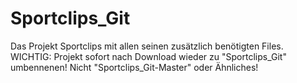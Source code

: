 # Sportclips_Git

Das Projekt Sportclips mit allen seinen zusätzlich benötigten Files.
WICHTIG: Projekt sofort nach Download wieder zu "Sportclips_Git" umbennenen! Nicht "Sportclips_Git-Master" oder Ähnliches!
